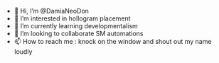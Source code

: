 - 👋 Hi, I’m @DamiaNeoDon
- 👀 I’m interested in hollogram placement
- 🌱 I’m currently learning developmentalism
- 💞️ I’m looking to collaborate SM automations
- 📫 How to reach me : knock on the window and shout out my name loudly
<!---
DamiaNeoDon/DamiaNeoDon is a ✨ special ✨ repository because its `README.md` (this file) appears on your GitHub profile.
You can click the Preview link to take a look at your changes.
--->
